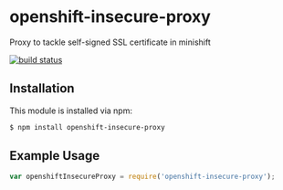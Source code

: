 # openshift-insecure-proxy

Proxy to tackle self-signed SSL certificate in minishift

[![build status](https://secure.travis-ci.org/bartoszmajsak/openshift-insecure-proxy.png)](http://travis-ci.org/bartoszmajsak/openshift-insecure-proxy)

## Installation

This module is installed via npm:

``` bash
$ npm install openshift-insecure-proxy
```

## Example Usage

``` js
var openshiftInsecureProxy = require('openshift-insecure-proxy');
```
